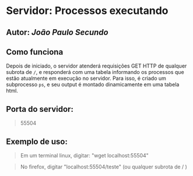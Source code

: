 # Servidor:  Processos executando

## Autor: _João Paulo Secundo_

## Como funciona
Depois de iniciado, o servidor atenderá requisições GET HTTP de qualquer subrota de `/`, e responderá com uma tabela informando os processos que estão atualmente em execução no servidor. Para isso, é criado um subprocesso `ps`, e seu output é montado dinamicamente em uma tabela html.

##  Porta do servidor:

> 55504

## Exemplo de uso:

> Em um terminal linux, digitar: "wget localhost:55504"

> No firefox, digitar "localhost:55504/teste" (ou qualquer subrota de / )
